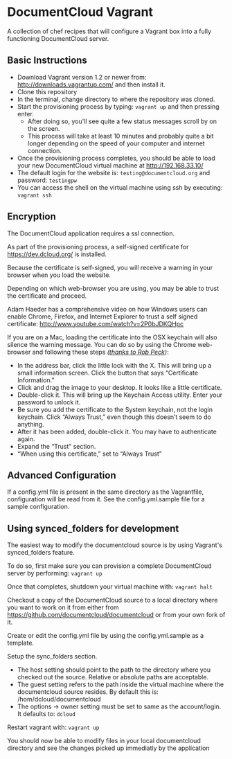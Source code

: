 DocumentCloud Vagrant
=====================

A collection of chef recipes that will configure a Vagrant box into a fully functioning DocumentCloud server.

Basic Instructions
------------

* Download Vagrant version 1.2 or newer from: http://downloads.vagrantup.com/ and then install it.
* Clone this repository
* In the terminal, change directory to where the repository was cloned.
* Start the provisioning process by typing: ```vagrant up``` and then pressing enter.
  * After doing so, you'll see quite a few status messages scroll by on the screen.
  * This process will take at least 10 minutes and probably quite a bit longer depending on the speed of your computer and internet connection.
* Once the provisioning process completes, you should be able to load your new DocumentCloud virtual machine at http://192.168.33.10/
* The default login for the website is: ```testing@documentcloud.org``` and password: ```testingpw```
* You can access the shell on the virtual machine using ssh by executing: ```vagrant ssh```


Encryption
------------

The DocumentCloud application requires a ssl connection.

As part of the provisioning process, a self-signed certificate for https://dev.dcloud.org/ is installed.

Because the certificate is self-signed, you will receive a warning in your browser when you load the website.

Depending on which web-browser you are using, you may be able to trust the certificate and proceed.

Adam Haeder has a comprehensive video on how Windows users can enable Chrome, Firefox, and Internet Explorer
to trust a self signed certificate: http://www.youtube.com/watch?v=2P0bJDKQHpc

If you are on a Mac, loading the certificate into the OSX keychain will also silence the warning message.
You can do so by using the Chrome web-browser and following these steps *([thanks to Rob Peck](http://www.robpeck.com/blog/2010/10/05/google-chrome-mac-os-x-and-self-signed-ssl-certificates/))*:
* In the address bar, click the little lock with the X. This will bring up a small information screen. Click the button that says “Certificate Information.”
* Click and drag the image to your desktop. It looks like a little certificate.
* Double-click it. This will bring up the Keychain Access utility. Enter your password to unlock it.
* Be sure you add the certificate to the System keychain, not the login keychain. Click “Always Trust,” even though this doesn’t seem to do anything.
* After it has been added, double-click it. You may have to authenticate again.
* Expand the “Trust” section.
* “When using this certificate,” set to “Always Trust”

Advanced Configuration
-----------------------

If a config.yml file is present in the same directory as the Vagrantfile, configuration will be read from it.
See the config.yml.sample file for a sample configuration.

Using synced_folders for development
----------------------------------

The easiest way to modify the documentcloud source is by using Vagrant's synced_folders feature.

To do so, first make sure you can provision a complete DocumentCloud server by performing: ```vagrant up```

Once that completes, shutdown your virtual machine with: ```vagrant halt```

Checkout a copy of the DocumentCloud source to a local directory where you want to work on it from either from https://github.com/documentcloud/documentcloud or from your own fork of it.

Create or edit the config.yml file by using the config.yml.sample as a template.

Setup the sync_folders section.

* The host setting should point to the path to the directory where you checked out the source.  Relative or absolute paths are acceptable.
* The guest setting refers to the path inside the virtual machine where the documentcloud source resides.  By default this is: /hom/dcloud/documentcloud
* The options -> owner setting must be set to same as the account/login.  It defaults to: ```dcloud```

Restart vagrant with: ```vagrant up```

You should now be able to modify files in your local documentcloud directory and see the changes picked up immediatly by the application
